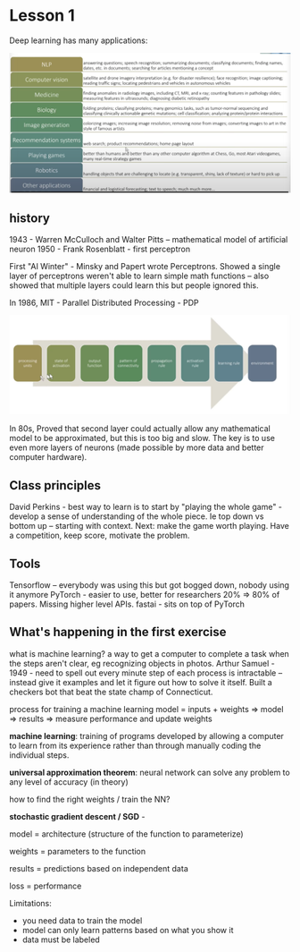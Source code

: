 # Lesson 1
Deep learning has many applications: 

![dl-applications](./dl-applications.png)

## history 

1943 - Warren McCulloch and Walter Pitts – mathematical model of artificial neuron 
1950 - Frank Rosenblatt - first perceptron 

First "AI Winter" - Minsky and Papert wrote Perceptrons. Showed a single layer of perceptrons weren't able to learn simple math functions – also showed that multiple layers could learn this but people ignored this. 

In 1986, MIT - Parallel Distributed Processing - PDP 

![pdp](./pdp.png)

In 80s, Proved that second layer could actually allow any mathematical model to be approximated, but this is too big and slow. The key is to use even more layers of neurons (made possible by more data and better computer hardware). 

## Class principles

David Perkins - best way to learn is to start by "playing the whole game" - develop a sense of understanding of the whole piece. Ie top down vs bottom up – starting with context. Next: make the game worth playing. Have a competition, keep score, motivate the problem. 

## Tools

Tensorflow – everybody was using this but got bogged down, nobody using it anymore
PyTorch - easier to use, better for researchers 20% => 80% of papers. Missing higher level APIs. 
fastai - sits on top of PyTorch

## What's happening in the first exercise
what is machine learning? a way to get a computer to complete a task when the steps aren't clear, eg recognizing objects in photos. 
Arthur Samuel - 1949 - need to spell out every minute step of each process is intractable – instead give it examples and let it figure out how to solve it itself. Built a checkers bot that beat the state champ of Connecticut. 

process for training a machine learning model = inputs + weights => model => results => measure performance and update weights 

**machine learning**: training of programs developed by allowing a computer to learn from its experience rather than through manually coding the individual steps. 

**universal approximation theorem**: neural network can solve any problem to any level of accuracy (in theory)

how to find the right weights / train the NN? 

**stochastic gradient descent / SGD** - 

model = architecture (structure of the function to parameterize)

weights = parameters to the function 

results = predictions based on independent data

loss = performance

Limitations: 
- you need data to train the model 
- model can only learn patterns based on what you show it 
- data must be labeled 

